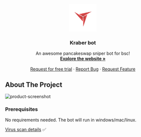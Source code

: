 <br />
<div align="center">
  <a href="https://discord.gg/XjJ7XPscZF">
    <img src="images/logo.png" alt="Logo" width="90" height="90">
  </a>

  <h3 align="center">Kraber bot</h3>

  <p align="center">
    An awesome pancakeswap sniper bot for bsc!
    <br />
    <a href="https://kraberbot.com"><strong>Explore the website »</strong></a>
    <br />
    <br />
    <a href="https://discord.gg/XjJ7XPscZF">Request for free trial</a>
    ·
    <a href="https://github.com/Nisthar/kraber-issues/issues">Report Bug</a>
    ·
    <a href="https://github.com/Nisthar/kraber-issues/issues">Request Feature</a>
  </p>
</div>

<!-- ABOUT THE PROJECT -->
## About The Project

![product-screenshot](https://i.imgur.com/Ko91VJO.png)

### Prerequisites

No requirements needed. The bot will run in windows/mac/linux.

[Virus scan details](https://www.virustotal.com/gui/file/31c41af29b2b168359a4bfb3350e9ced6ef432dd82d0a9c2b96934fd9475f05b?nocache=1) ✅
